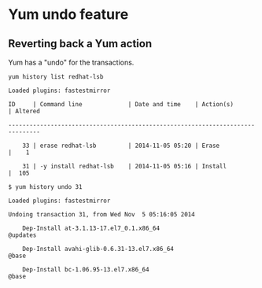 # Yum undo feature

## Reverting back a Yum action

Yum has a "undo" for the transactions.

```shell
yum history list redhat-lsb
```

```shell
Loaded plugins: fastestmirror

ID     | Command line             | Date and time    | Action(s)      | Altered

-------------------------------------------------------------------------------

    33 | erase redhat-lsb         | 2014-11-05 05:20 | Erase          |    1   

    31 | -y install redhat-lsb    | 2014-11-05 05:16 | Install        |  105   
```

```shell
$ yum history undo 31
```

```shell
Loaded plugins: fastestmirror

Undoing transaction 31, from Wed Nov  5 05:16:05 2014

    Dep-Install at-3.1.13-17.el7_0.1.x86_64                       @updates

    Dep-Install avahi-glib-0.6.31-13.el7.x86_64                   @base

    Dep-Install bc-1.06.95-13.el7.x86_64                          @base
```

